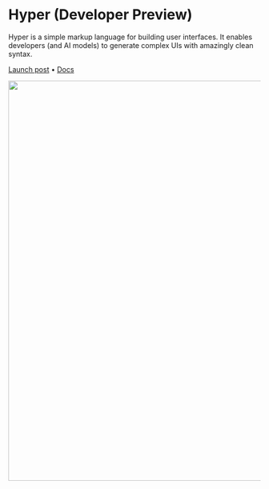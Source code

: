 

# Hyper (Developer Preview)
Hyper is a simple markup language for building user interfaces. It enables developers (and AI models) to generate complex UIs with amazingly clean syntax.

[Launch post](https://nuejs.org/blog/standards-first-react-alternative/) • [Docs](https://nuejs.org/hyper/)

<img src="https://nuejs.org/blog/standards-first-react-alternative/img/hyper-banner-dark-big.png" width="800">
